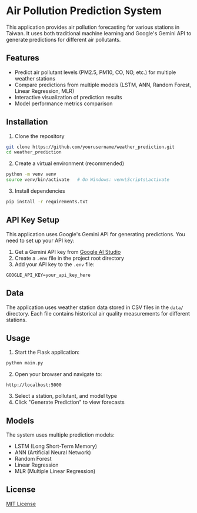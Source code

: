 # Air Pollution Prediction System

This application provides air pollution forecasting for various stations in Taiwan. It uses both traditional machine learning and Google's Gemini API to generate predictions for different air pollutants.

## Features

- Predict air pollutant levels (PM2.5, PM10, CO, NO, etc.) for multiple weather stations
- Compare predictions from multiple models (LSTM, ANN, Random Forest, Linear Regression, MLR)
- Interactive visualization of prediction results
- Model performance metrics comparison

## Installation

1. Clone the repository
```bash
git clone https://github.com/yourusername/weather_prediction.git
cd weather_prediction
```

2. Create a virtual environment (recommended)
```bash
python -m venv venv
source venv/bin/activate   # On Windows: venv\Scripts\activate
```

3. Install dependencies
```bash
pip install -r requirements.txt
```

## API Key Setup

This application uses Google's Gemini API for generating predictions. You need to set up your API key:

1. Get a Gemini API key from [Google AI Studio](https://makersuite.google.com/app/apikey)
2. Create a `.env` file in the project root directory
3. Add your API key to the `.env` file:
```
GOOGLE_API_KEY=your_api_key_here
```

## Data

The application uses weather station data stored in CSV files in the `data/` directory. Each file contains historical air quality measurements for different stations.

## Usage

1. Start the Flask application:
```bash
python main.py
```

2. Open your browser and navigate to:
```
http://localhost:5000
```

3. Select a station, pollutant, and model type
4. Click "Generate Prediction" to view forecasts

## Models

The system uses multiple prediction models:

- LSTM (Long Short-Term Memory)
- ANN (Artificial Neural Network)
- Random Forest
- Linear Regression
- MLR (Multiple Linear Regression)

## License

[MIT License](LICENSE) 